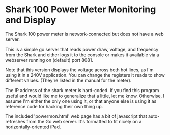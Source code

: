 # Shark 100 Power Meter Monitoring and Display

The Shark 100 power meter is network-connected but does not have a web server.

This is a simple go server that reads power draw, voltage, and frequency
from the Shark and either logs it to the console or makes it available
via a webserver running on (default) port 8081.

Note that this version displays the voltage across both hot lines,
as I'm using it in a 240V application.  You can change the registers
it reads to show different values.  (They're listed in the manual
for the meter).

The IP address of the shark meter is hard-coded.  If you find
this program useful and would like me to generalize that a little,
let me know.  Otherwise, I assume I'm either the only one using it,
or that anyone else is using it as reference code for hacking their
own thing up.

The included 'powermon.html' web page has a bit of javascript
that auto-refreshes from the Go web server.  It's formatted
to fit nicely on a horizontally-oriented iPad.
